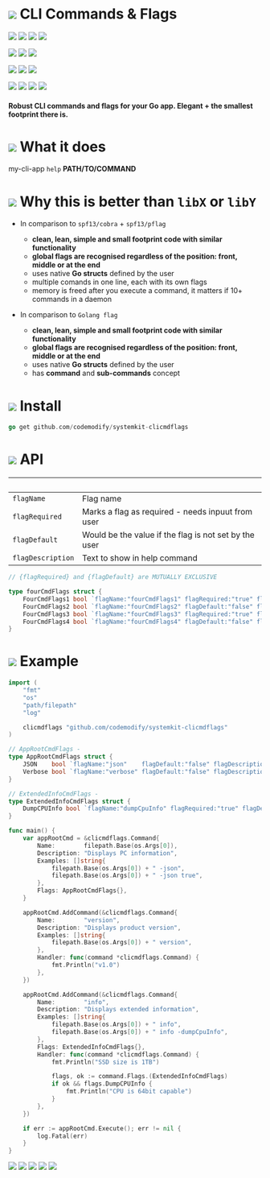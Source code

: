 # ![](https://fonts.gstatic.com/s/i/materialiconsoutlined/flare/v4/24px.svg) CLI Commands & Flags
[![](https://img.shields.io/github/v/release/codemodify/systemkit-clicmdflags?style=flat-square)](https://github.com/codemodify/systemkit-clicmdflags/releases/latest)
![](https://img.shields.io/github/languages/code-size/codemodify/systemkit-clicmdflags?style=flat-square)
![](https://img.shields.io/github/last-commit/codemodify/systemkit-clicmdflags?style=flat-square)
[![](https://img.shields.io/badge/license-0--license-brightgreen?style=flat-square)](https://github.com/codemodify/TheFreeLicense)

![](https://img.shields.io/github/workflow/status/codemodify/systemkit-clicmdflags/qa?style=flat-square)
![](https://img.shields.io/github/issues/codemodify/systemkit-clicmdflags?style=flat-square)
[![](https://goreportcard.com/badge/github.com/codemodify/systemkit-clicmdflags?style=flat-square)](https://goreportcard.com/report/github.com/codemodify/systemkit-clicmdflags)

[![](https://img.shields.io/badge/godoc-reference-brightgreen?style=flat-square)](https://godoc.org/github.com/codemodify/systemkit-clicmdflags)
![](https://img.shields.io/badge/PRs-welcome-brightgreen.svg?style=flat-square)
![](https://img.shields.io/gitter/room/codemodify/systemkit-clicmdflags?style=flat-square)

![](https://img.shields.io/github/contributors/codemodify/systemkit-clicmdflags?style=flat-square)
![](https://img.shields.io/github/stars/codemodify/systemkit-clicmdflags?style=flat-square)
![](https://img.shields.io/github/watchers/codemodify/systemkit-clicmdflags?style=flat-square)
![](https://img.shields.io/github/forks/codemodify/systemkit-clicmdflags?style=flat-square)


#### Robust CLI commands and flags for your Go app. Elegant + the smallest footprint there is.

# ![](https://fonts.gstatic.com/s/i/materialicons/bookmarks/v4/24px.svg) What it does
my-cli-app `help` __PATH/TO/COMMAND__


# ![](https://fonts.gstatic.com/s/i/materialicons/bookmarks/v4/24px.svg) Why this is better than `libX` or `libY`
- In comparison to `spf13/cobra` + `spf13/pflag`
	- __clean, lean, simple and small footprint code with similar functionality__
	- __global flags are recognised regardless of the position: front, middle or at the end__
	- uses native __Go structs__ defined by the user
	- multiple comands in one line, each with its own flags
	- memory is freed after you execute a command, it matters if 10+ commands in a daemon

- In comparison to `Golang flag`
	- __clean, lean, simple and small footprint code with similar functionality__
	- __global flags are recognised regardless of the position: front, middle or at the end__
	- uses native __Go structs__ defined by the user
	- has __command__ and __sub-commands__ concept


# ![](https://fonts.gstatic.com/s/i/materialicons/bookmarks/v4/24px.svg) Install
```go
go get github.com/codemodify/systemkit-clicmdflags
```

# ![](https://fonts.gstatic.com/s/i/materialicons/bookmarks/v4/24px.svg) API

&nbsp;				| &nbsp;
---					| ---
`flagName`			| Flag name
`flagRequired`		| Marks a flag as required - needs inpuut from user
`flagDefault`		| Would be the value if the flag is not set by the user
`flagDescription`	| Text to show in help command

```go
// {flagRequired} and {flagDefault} are MUTUALLY EXCLUSIVE

type fourCmdFlags struct {
	FourCmdFlags1 bool `flagName:"fourCmdFlags1" flagRequired:"true" flagDescription:"fourCmdFlags1 description"`
	FourCmdFlags2 bool `flagName:"fourCmdFlags2" flagDefault:"false" flagDescription:"fourCmdFlags2 description"`
	FourCmdFlags3 bool `flagName:"fourCmdFlags3" flagRequired:"true" flagDescription:"fourCmdFlags3 description"`
	FourCmdFlags4 bool `flagName:"fourCmdFlags4" flagDefault:"false" flagDescription:"fourCmdFlags4 description"`
}
```

# ![](https://fonts.gstatic.com/s/i/materialicons/bookmarks/v4/24px.svg) Example
```go
import (
	"fmt"
	"os"
	"path/filepath"
	"log"

	clicmdflags "github.com/codemodify/systemkit-clicmdflags"
)

// AppRootCmdFlags -
type AppRootCmdFlags struct {
	JSON    bool `flagName:"json"    flagDefault:"false" flagDescription:"Enables JSON output"`
	Verbose bool `flagName:"verbose" flagDefault:"false" flagDescription:"Enables verbose output"`
}

// ExtendedInfoCmdFlags -
type ExtendedInfoCmdFlags struct {
	DumpCPUInfo bool `flagName:"dumpCpuInfo" flagRequired:"true" flagDescription:"Outputs also CPU info"`
}

func main() {
	var appRootCmd = &clicmdflags.Command{
		Name:        filepath.Base(os.Args[0]),
		Description: "Displays PC information",
		Examples: []string{
			filepath.Base(os.Args[0]) + " -json",
			filepath.Base(os.Args[0]) + " -json true",
		},
		Flags: AppRootCmdFlags{},
	}

	appRootCmd.AddCommand(&clicmdflags.Command{
		Name:        "version",
		Description: "Displays product version",
		Examples: []string{
			filepath.Base(os.Args[0]) + " version",
		},
		Handler: func(command *clicmdflags.Command) {
			fmt.Println("v1.0")
		},
	})

	appRootCmd.AddCommand(&clicmdflags.Command{
		Name:        "info",
		Description: "Displays extended information",
		Examples: []string{
			filepath.Base(os.Args[0]) + " info",
			filepath.Base(os.Args[0]) + " info -dumpCpuInfo",
		},
		Flags: ExtendedInfoCmdFlags{},
		Handler: func(command *clicmdflags.Command) {
			fmt.Println("SSD size is 1TB")

			flags, ok := command.Flags.(ExtendedInfoCmdFlags)
			if ok && flags.DumpCPUInfo {
				fmt.Println("CPU is 64bit capable")
			}
		},
	})

	if err := appRootCmd.Execute(); err != nil {
		log.Fatal(err)
	}
}
```

![](https://raw.githubusercontent.com/codemodify/systemkit-clicmdflags/master/.dox/01.png)
![](https://raw.githubusercontent.com/codemodify/systemkit-clicmdflags/master/.dox/02.png)
![](https://raw.githubusercontent.com/codemodify/systemkit-clicmdflags/master/.dox/03.png)
![](https://raw.githubusercontent.com/codemodify/systemkit-clicmdflags/master/.dox/04.png)
![](https://raw.githubusercontent.com/codemodify/systemkit-clicmdflags/master/.dox/05.png)
